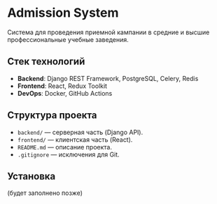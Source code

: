 # Admission System

Система для проведения приемной кампании в средние и высшие профессиональные учебные заведения.

## Стек технологий
- **Backend**: Django REST Framework, PostgreSQL, Celery, Redis
- **Frontend**: React, Redux Toolkit
- **DevOps**: Docker, GitHub Actions

## Структура проекта
- `backend/` — серверная часть (Django API).
- `frontend/` — клиентская часть (React).
- `README.md` — описание проекта.
- `.gitignore` — исключения для Git.

## Установка
(будет заполнено позже)